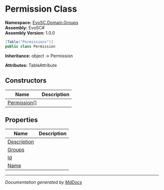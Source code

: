 ﻿<!--  
  <auto-generated>   
    The contents of this file were generated by a tool.  
    Changes to this file may be list if the file is regenerated  
  </auto-generated>   
-->

# Permission Class

**Namespace:** [EvoSC.Domain.Groups](../index.md)  
**Assembly:** EvoSC\#  
**Assembly Version:** 1.0.0

```csharp
[Table("Permissions")]
public class Permission
```

**Inheritance:** object → Permission

**Attributes:** TableAttribute

## Constructors

| Name                                  | Description |
| ------------------------------------- | ----------- |
| [Permission()](constructors/index.md) |             |

## Properties

| Name                                     | Description |
| ---------------------------------------- | ----------- |
| [Description](properties/Description.md) |             |
| [Groups](properties/Groups.md)           |             |
| [Id](properties/Id.md)                   |             |
| [Name](properties/Name.md)               |             |

___

*Documentation generated by [MdDocs](https://github.com/ap0llo/mddocs)*
